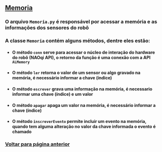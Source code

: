 ## [Memoria](./README.md#Memoria)

### O arquivo `Memoria.py` é responsável por acessar a memória e as informações dos sensores do robô

### A classe `Memoria` contém alguns métodos, dentre eles estão: 

* #### O método `conn` serve para acessar o núcleo de interação do hardware do robô (NAOqi API), o retorno da função é uma conexão com a API `ALMemory`

* #### O método `ler` retorna o valor de um sensor ou algo gravado na memória, é necessário informar a chave (índice)

* #### O método `escrever` grava uma informação na memória, é necessario informar uma chave (índice) e um valor

* #### O método `apagar` apaga um valor na memória, é necessário informar a chave (índice)

* #### O método `inscreverEvento` permite incluir um evento na memória, quando tem alguma alteração no valor da chave informada o evento é chamado

### [Voltar para página anterior](./README.md#Memoria)
